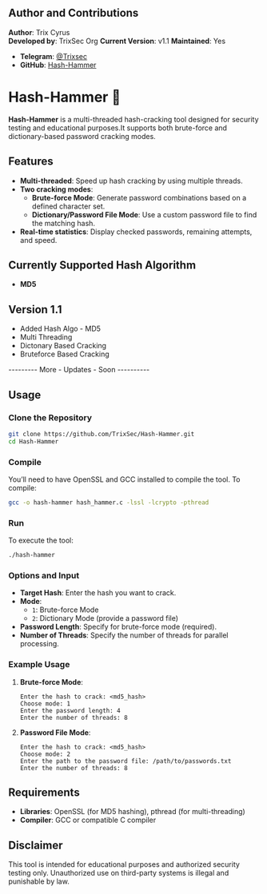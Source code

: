 ## Author and Contributions
**Author**: Trix Cyrus  
**Developed by**: TrixSec Org 
**Current Version**: v1.1
**Maintained**: Yes 
- **Telegram**: [@Trixsec](https://t.me/Trixsec)  
- **GitHub**: [Hash-Hammer](https://github.com/TrixSec/Hash-Hammer)

# Hash-Hammer 🔨
**Hash-Hammer** is a multi-threaded hash-cracking tool designed for security testing and educational purposes.It supports both brute-force and dictionary-based password cracking modes.

## Features
- **Multi-threaded**: Speed up hash cracking by using multiple threads.
- **Two cracking modes**:
  - **Brute-force Mode**: Generate password combinations based on a defined character set.
  - **Dictionary/Password File Mode**: Use a custom password file to find the matching hash.
- **Real-time statistics**: Display checked passwords, remaining attempts, and speed.

## Currently Supported Hash Algorithm
- **MD5**

## Version 1.1
- Added Hash Algo - MD5
- Multi Threading
- Dictonary Based Cracking
- Bruteforce Based Cracking

--------- More - Updates - Soon ----------

## Usage
### Clone the Repository
```bash
git clone https://github.com/TrixSec/Hash-Hammer.git
cd Hash-Hammer
```

### Compile
You’ll need to have OpenSSL and GCC installed to compile the tool. To compile:
```bash
gcc -o hash-hammer hash_hammer.c -lssl -lcrypto -pthread
```

### Run
To execute the tool:
```bash
./hash-hammer
```

### Options and Input
- **Target Hash**: Enter the hash you want to crack.
- **Mode**:
  - `1`: Brute-force Mode
  - `2`: Dictionary Mode (provide a password file)
- **Password Length**: Specify for brute-force mode (required).
- **Number of Threads**: Specify the number of threads for parallel processing.

### Example Usage
1. **Brute-force Mode**:
   ```plaintext
   Enter the hash to crack: <md5_hash>
   Choose mode: 1
   Enter the password length: 4
   Enter the number of threads: 8
   ```

2. **Password File Mode**:
   ```plaintext
   Enter the hash to crack: <md5_hash>
   Choose mode: 2
   Enter the path to the password file: /path/to/passwords.txt
   Enter the number of threads: 8
   ```

## Requirements
- **Libraries**: OpenSSL (for MD5 hashing), pthread (for multi-threading)
- **Compiler**: GCC or compatible C compiler

## Disclaimer
This tool is intended for educational purposes and authorized security testing only. Unauthorized use on third-party systems is illegal and punishable by law.
